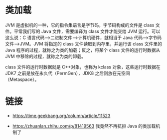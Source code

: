 # 类加载

JVM 是虚拟机的一种，它的指令集语言是字节码，字节码构成的文件是 class 文件。平常我们写的 Java 文件，需要编译为 class 文件才能交给 JVM 运行。可以这么说：C 语言代码——>二进制文件——>计算机硬件，就相当于 Java 代码——>字节码文件——>JVM。JVM 将指定的 class 文件读取到内存里，并运行该 class 文件里的 Java 程序的过程，就称之为类的加载；反之，将某个 class 文件的运行时数据从 JVM 中移除的过程，就称之为类的卸载。

class 文件的运行时数据就是 C++对象，也称为 kclass 对象，这些运行时数据在 JDK7 之前是放在永久代（PermGen），JDK8 之后则放在元空间（Metaspace）。

# 链接

- https://time.geekbang.org/column/article/11523

- https://zhuanlan.zhihu.com/p/81419563 我竟然不再抗拒 Java 的类加载机制了
